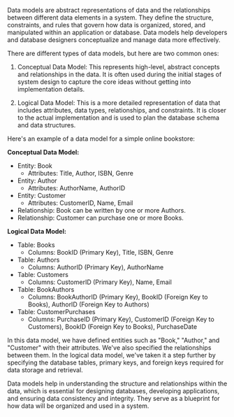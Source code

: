 Data models are abstract representations of data and the relationships between different data elements in a system. They define the structure, constraints, and rules that govern how data is organized, stored, and manipulated within an application or database. Data models help developers and database designers conceptualize and manage data more effectively.

There are different types of data models, but here are two common ones:

1. Conceptual Data Model: This represents high-level, abstract concepts and relationships in the data. It is often used during the initial stages of system design to capture the core ideas without getting into implementation details.

2. Logical Data Model: This is a more detailed representation of data that includes attributes, data types, relationships, and constraints. It is closer to the actual implementation and is used to plan the database schema and data structures.

Here's an example of a data model for a simple online bookstore:

**Conceptual Data Model:**
- Entity: Book
  - Attributes: Title, Author, ISBN, Genre
- Entity: Author
  - Attributes: AuthorName, AuthorID
- Entity: Customer
  - Attributes: CustomerID, Name, Email
- Relationship: Book can be written by one or more Authors.
- Relationship: Customer can purchase one or more Books.

**Logical Data Model:**
- Table: Books
  - Columns: BookID (Primary Key), Title, ISBN, Genre
- Table: Authors
  - Columns: AuthorID (Primary Key), AuthorName
- Table: Customers
  - Columns: CustomerID (Primary Key), Name, Email
- Table: BookAuthors
  - Columns: BookAuthorID (Primary Key), BookID (Foreign Key to Books), AuthorID (Foreign Key to Authors)
- Table: CustomerPurchases
  - Columns: PurchaseID (Primary Key), CustomerID (Foreign Key to Customers), BookID (Foreign Key to Books), PurchaseDate

In this data model, we have defined entities such as "Book," "Author," and "Customer" with their attributes. We've also specified the relationships between them. In the logical data model, we've taken it a step further by specifying the database tables, primary keys, and foreign keys required for data storage and retrieval.

Data models help in understanding the structure and relationships within the data, which is essential for designing databases, developing applications, and ensuring data consistency and integrity. They serve as a blueprint for how data will be organized and used in a system.
